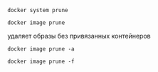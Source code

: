 `docker system prune`

```
docker image prune
```

удаляет образы без привязанных контейнеров

```
docker image prune -a
```


```
docker image prune -f
```